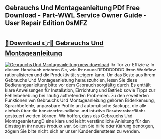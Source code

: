## Gebrauchs Und Montageanleitung PDf Free Download - Part-WWL Service Owner Guide - User Repair Edition 0sMFZ

# <h2><a href="http://df8tja.blite.top/?on=Gebrauchs+Und+Montageanleitung">🔗Download 👉🔴 Gebrauchs Und Montageanleitung</a></h2>

[![Gebrauchs Und Montageanleitung new download](https://i.imgur.com/lujVjoI.png)](http://df8tja.blite.top/?on=Gebrauchs+Und+Montageanleitung)
Ihr Tor zur Effizienz In diesem Handbuch erfahren Sie, wie Ihr neues REDDDDDDD Ihren Workflow rationalisieren und die Produktivität steigern kann. Um das Beste aus Ihrem Gebrauchs Und Montageanleitung herauszuholen, lesen Sie diese Bedienungsanleitung bitte vor dem Gebrauch sorgfältig durch. Es enthält klare Anweisungen für Installation, Einrichtung und Betrieb sowie Tipps zur Fehlerbehebung bei häufig auftretenden Problemen. Zu den erweiterten Funktionen von Gebrauchs Und Montageanleitung gehören Bilderkennung, Sprachbefehle, anpassbare Profile und automatische Backups, die alle einfach über die benutzerfreundliche und intuitive Benutzeroberfläche gesteuert werden können. Wir hoffen, dass das Gebrauchs Und MontageanleitungD eine klare und leicht verständliche Anleitung für den Einstieg in Ihr neues Produkt war. Sollten Sie Hilfe oder Klärung benötigen, zögern Sie bitte nicht, sich an unser Kundendienstteam zu wenden.
